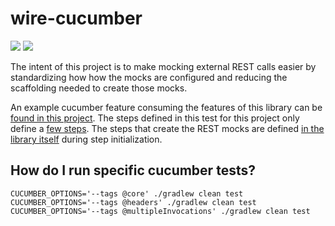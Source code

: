 # wire-cucumber

[<img src="https://github.com/podnov/wire-cucumber/workflows/java-ci/badge.svg">](https://github.com/podnov/wire-cucumber/actions?query=workflow%3A%22java-ci%22) [<img src="https://codecov.io/gh/podnov/wire-cucumber/branch/master/graph/badge.svg">](https://codecov.io/gh/podnov/wire-cucumber/branch/master)

The intent of this project is to make mocking external REST calls easier by standardizing how how the mocks are configured and reducing the scaffolding needed to create those mocks.

An example cucumber feature consuming the features of this library can be [found in this project](src/test/resources/com/evanzeimet/wirecucumber/wire-cucucmber.feature). The steps defined in this test for this project only define a [few steps](src/test/java/com/evanzeimet/wirecucumber/WireCucucmberTest.java). The steps that create the REST mocks are defined [in the library itself](src/main/java/evanzeimet/wirecucumber/WireCucucmberSteps.java) during step initialization.

## How do I run specific cucumber tests?
```
CUCUMBER_OPTIONS='--tags @core' ./gradlew clean test
CUCUMBER_OPTIONS='--tags @headers' ./gradlew clean test
CUCUMBER_OPTIONS='--tags @multipleInvocations' ./gradlew clean test
```
